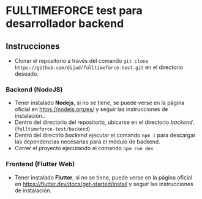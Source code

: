 # FULLTIMEFORCE test para desarrollador backend

## Instrucciones

- Clonar el repositorio a través del comando `git clone https://github.com/dijad/fulltimeforce-test.git` en el directorio deseado.
 
### Backend (NodeJS)

- Tener instalado **Nodejs**, si no se tiene, se puede verse en la página oficial en https://nodejs.org/es/ y seguir las instrucciones de instalación..
- Dentro del directorio del repositorio, ubicarse en el directorio *backend*. (`fulltimeforce-test/backend`)
- Dentro del directrio *backend* ejecutar el comando `npm i` para descargar las dependencias necesarias para el módulo de backend.
- Correr el proyecto ejecutando el comando `npm run dev`

### Frontend (Flutter Web)

- Tener instalado **Flutter**, si no se tiene, puede verse en la página oficial en https://flutter.dev/docs/get-started/install y seguir las instrucciones de instalación.
